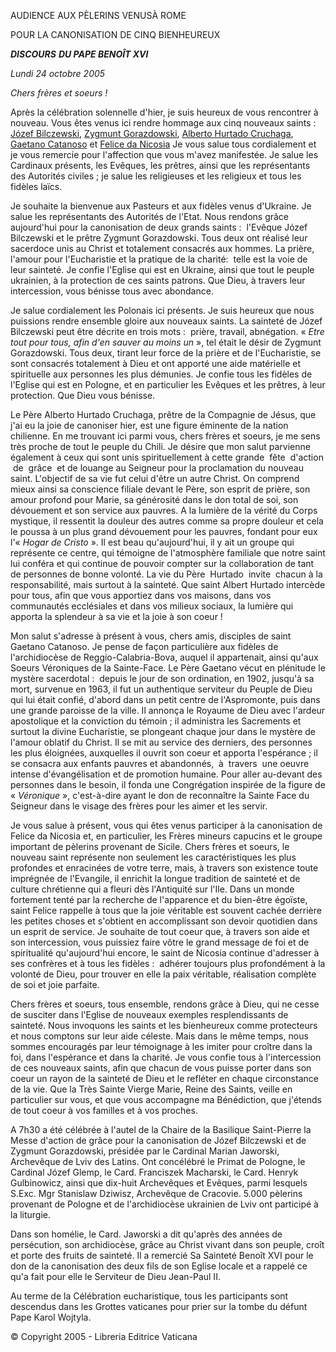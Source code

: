 AUDIENCE AUX PÈLERINS VENUSÀ ROME

POUR LA CANONISATION DE CINQ BIENHEUREUX

***DISCOURS*** ***DU PAPE BENOÎT XVI***

*Lundi 24 octobre 2005*

*Chers frères et soeurs !*

Après la célébration solennelle d'hier, je suis heureux de vous rencontrer à nouveau. Vous êtes venus ici rendre hommage aux cinq nouveaux saints :  [Józef Bilczewski](http://212.77.1.245/news_services/liturgy/saints/ns_lit_doc_20051023_bilczewski_fr.html), [Zygmunt Gorazdowski](http://212.77.1.245/news_services/liturgy/saints/ns_lit_doc_20051023_gorazdowski_fr.html), [Alberto Hurtado Cruchaga](http://212.77.1.245/news_services/liturgy/saints/ns_lit_doc_20051023_cruchaga_fr.html), [Gaetano Catanoso](http://212.77.1.245/news_services/liturgy/saints/ns_lit_doc_20051023_catanoso_fr.html) et [Felice da Nicosia](http://212.77.1.245/news_services/liturgy/saints/ns_lit_doc_20051023_da-nicosia_fr.html) Je vous salue tous cordialement et je vous remercie pour l'affection que vous m'avez manifestée. Je salue les Cardinaux présents, les Evêques, les prêtres, ainsi que les représentants des Autorités civiles ; je salue les religieuses et les religieux et tous les fidèles laïcs.

Je souhaite la bienvenue aux Pasteurs et aux fidèles venus d'Ukraine. Je salue les représentants des Autorités de l'Etat. Nous rendons grâce aujourd'hui pour la canonisation de deux grands saints :  l'Evêque Józef Bilczewski et le prêtre Zygmunt Gorazdowski. Tous deux ont réalisé leur sacerdoce unis au Christ et totalement consacrés aux hommes. La prière, l'amour pour l'Eucharistie et la pratique de la charité:  telle est la voie de leur sainteté. Je confie l'Eglise qui est en Ukraine, ainsi que tout le peuple ukrainien, à la protection de ces saints patrons. Que Dieu, à travers leur intercession, vous bénisse tous avec abondance.

Je salue cordialement les Polonais ici présents. Je suis heureux que nous puissions rendre ensemble gloire aux nouveaux saints. La sainteté de Józef Bilczewski peut être décrite en trois mots :  prière, travail, abnégation. « *Etre tout pour tous, afin d'en sauver au moins un* », tel était le désir de Zygmunt Gorazdowski. Tous deux, tirant leur force de la prière et de l'Eucharistie, se sont consacrés totalement à Dieu et ont apporté une aide matérielle et spirituelle aux personnes les plus démunies. Je confie tous les fidèles de l'Eglise qui est en Pologne, et en particulier les Evêques et les prêtres, à leur protection. Que Dieu vous bénisse.

Le Père Alberto Hurtado Cruchaga, prêtre de la Compagnie de Jésus, que j'ai eu la joie de canoniser hier, est une figure éminente de la nation chilienne. En me trouvant ici parmi vous, chers frères et soeurs, je me sens très proche de tout le peuple du Chili. Je désire que mon salut parvienne également à ceux qui sont unis spirituellement à cette grande  fête  d'action  de  grâce  et de louange au Seigneur pour la proclamation du nouveau saint. L'objectif de sa vie fut celui d'être un autre Christ. On comprend mieux ainsi sa conscience filiale devant le Père, son esprit de prière, son amour profond pour Marie, sa générosité dans le don total de soi, son dévouement et son service aux pauvres. A la lumière de la vérité du Corps mystique, il ressentit la douleur des autres comme sa propre douleur et cela le poussa à un plus grand dévouement pour les pauvres, fondant pour eux l'« *Hogar de Cristo* ». Il est beau qu'aujourd'hui, il y ait un groupe qui représente ce centre, qui témoigne de l'atmosphère familiale que notre saint lui conféra et qui continue de pouvoir compter sur la collaboration de tant de personnes de bonne volonté. La vie du Père  Hurtado  invite  chacun à la responsabilité, mais surtout à la sainteté. Que saint Albert Hurtado intercède pour tous, afin que vous apportiez dans vos maisons, dans vos communautés ecclésiales et dans vos milieux sociaux, la lumière qui apporta la splendeur à sa vie et la joie à son coeur !

Mon salut s'adresse à présent à vous, chers amis, disciples de saint Gaetano Catanoso. Je pense de façon particulière aux fidèles de l'archidiocèse de Reggio-Calabria-Bova, auquel il appartenait, ainsi qu'aux Soeurs Véroniques de la Sainte-Face. Le Père Gaetano vécut en plénitude le mystère sacerdotal :  depuis le jour de son ordination, en 1902, jusqu'à sa mort, survenue en 1963, il fut un authentique serviteur du Peuple de Dieu qui lui était confié, d'abord dans un petit centre de l'Aspromonte, puis dans une grande paroisse de la ville. Il annonça le Royaume de Dieu avec l'ardeur apostolique et la conviction du témoin ; il administra les Sacrements et surtout la divine Eucharistie, se plongeant chaque jour dans le mystère de l'amour oblatif du Christ. Il se mit au service des derniers, des personnes les plus éloignées, auxquelles il ouvrit son coeur et apporta l'espérance ; il se consacra aux enfants pauvres et abandonnés,  à  travers  une oeuvre intense d'évangélisation et de promotion humaine. Pour aller au-devant des personnes dans le besoin, il fonda une Congrégation inspirée de la figure de « *Véronique* », c'est-à-dire ayant le don de reconnaître la Sainte Face du Seigneur dans le visage des frères pour les aimer et les servir.

Je vous salue à présent, vous qui êtes venus participer à la canonisation de Felice da Nicosia et, en particulier, les Frères mineurs capucins et le groupe important de pèlerins provenant de Sicile. Chers frères et soeurs, le nouveau saint représente non seulement les caractéristiques les plus profondes et enracinées de votre terre, mais, à travers son existence toute imprégnée de l'Evangile, il enrichit la longue tradition de sainteté et de culture chrétienne qui a fleuri dès l'Antiquité sur l'Ile. Dans un monde fortement tenté par la recherche de l'apparence et du bien-être égoïste, saint Felice rappelle à tous que la joie véritable est souvent cachée derrière les petites choses et s'obtient en accomplissant son devoir quotidien dans un esprit de service. Je souhaite de tout coeur que, à travers son aide et son intercession, vous puissiez faire vôtre le grand message de foi et de spiritualité qu'aujourd'hui encore, le saint de Nicosia continue d'adresser à ses confrères et à tous les fidèles :  adhérer toujours plus profondément à la volonté de Dieu, pour trouver en elle la paix véritable, réalisation complète de soi et joie parfaite.

Chers frères et soeurs, tous ensemble, rendons grâce à Dieu, qui ne cesse de susciter dans l'Eglise de nouveaux exemples resplendissants de sainteté. Nous invoquons les saints et les bienheureux comme protecteurs et nous comptons sur leur aide céleste. Mais dans le même temps, nous sommes encouragés par leur témoignage à les imiter pour croître dans la foi, dans l'espérance et dans la charité. Je vous confie tous à l'intercession de ces nouveaux saints, afin que chacun de vous puisse porter dans son coeur un rayon de la sainteté de Dieu et le refléter en chaque circonstance de la vie. Que la Très Sainte Vierge Marie, Reine des Saints, veille en particulier sur vous, et que vous accompagne ma Bénédiction, que j'étends de tout coeur à vos familles et à vos proches.

A 7h30 a été célébrée à l'autel de la Chaire de la Basilique Saint-Pierre la Messe d'action de grâce pour la canonisation de Józef Bilczewski et de Zygmunt Gorazdowski, présidée par le Cardinal Marian Jaworski, Archevêque de Lviv des Latins. Ont concélébré le Primat de Pologne, le Cardinal Józef Glemp, le Card. Franciszek Macharski, le Card. Henryk Gulbinowicz, ainsi que dix-huit Archevêques et Evêques, parmi lesquels S.Exc. Mgr Stanislaw Dziwisz, Archevêque de Cracovie. 5.000 pèlerins provenant de Pologne et de l'archidiocèse ukrainien de Lviv ont participé à la liturgie.

Dans son homélie, le Card. Jaworski a dit qu'après des années de persécution, son archidiocèse, grâce au Christ vivant dans son peuple, croît et porte des fruits de sainteté. Il a remercié Sa Sainteté Benoît XVI pour le don de la canonisation des deux fils de son Eglise locale et a rappelé ce qu'a fait pour elle le Serviteur de Dieu Jean-Paul II.

Au terme de la Célébration eucharistique, tous les participants sont descendus dans les Grottes vaticanes pour prier sur la tombe du défunt Pape Karol Wojtyla.

© Copyright 2005 - Libreria Editrice Vaticana